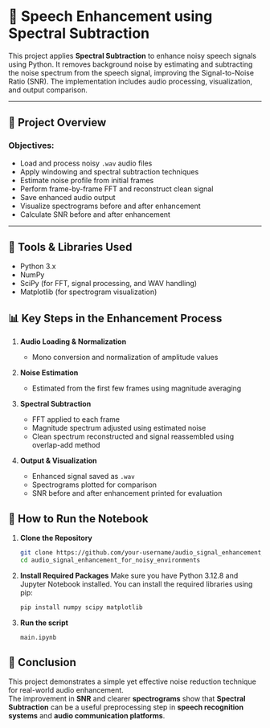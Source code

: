 # 🎤 Speech Enhancement using Spectral Subtraction

This project applies **Spectral Subtraction** to enhance noisy speech signals using Python. It removes background noise by estimating and subtracting the noise spectrum from the speech signal, improving the Signal-to-Noise Ratio (SNR). The implementation includes audio processing, visualization, and output comparison.

---

## 📌 Project Overview

### Objectives:
- Load and process noisy `.wav` audio files
- Apply windowing and spectral subtraction techniques
- Estimate noise profile from initial frames
- Perform frame-by-frame FFT and reconstruct clean signal
- Save enhanced audio output
- Visualize spectrograms before and after enhancement
- Calculate SNR before and after enhancement

---

## 🧰 Tools & Libraries Used

- Python 3.x
- NumPy
- SciPy (for FFT, signal processing, and WAV handling)
- Matplotlib (for spectrogram visualization)
  
## 📊 Key Steps in the Enhancement Process

1. **Audio Loading & Normalization**
   - Mono conversion and normalization of amplitude values

2. **Noise Estimation**
   - Estimated from the first few frames using magnitude averaging

3. **Spectral Subtraction**
   - FFT applied to each frame
   - Magnitude spectrum adjusted using estimated noise
   - Clean spectrum reconstructed and signal reassembled using overlap-add method

4. **Output & Visualization**
   - Enhanced signal saved as `.wav`
   - Spectrograms plotted for comparison
   - SNR before and after enhancement printed for evaluation

## 🚀 How to Run the Notebook

1. **Clone the Repository**
   ```bash
   git clone https://github.com/your-username/audio_signal_enhancement_for_noisy_environments.git
   cd audio_signal_enhancement_for_noisy_environments
   ```

2. **Install Required Packages**
   Make sure you have Python 3.12.8 and Jupyter Notebook installed. You can install the required libraries using pip:

   ```bash
   pip install numpy scipy matplotlib
   ```

3. **Run the script**
   ```bash
   main.ipynb
   ```
## 📌 Conclusion

This project demonstrates a simple yet effective noise reduction technique for real-world audio enhancement.  
The improvement in **SNR** and clearer **spectrograms** show that **Spectral Subtraction** can be a useful preprocessing step in **speech recognition systems** and **audio communication platforms**.

